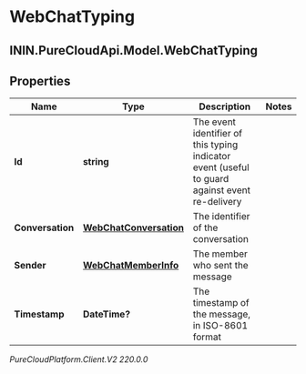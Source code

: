 # WebChatTyping

## ININ.PureCloudApi.Model.WebChatTyping

## Properties

|Name | Type | Description | Notes|
|------------ | ------------- | ------------- | -------------|
| **Id** | **string** | The event identifier of this typing indicator event (useful to guard against event re-delivery | |
| **Conversation** | [**WebChatConversation**](WebChatConversation) | The identifier of the conversation | |
| **Sender** | [**WebChatMemberInfo**](WebChatMemberInfo) | The member who sent the message | |
| **Timestamp** | **DateTime?** | The timestamp of the message, in ISO-8601 format | |



_PureCloudPlatform.Client.V2 220.0.0_
